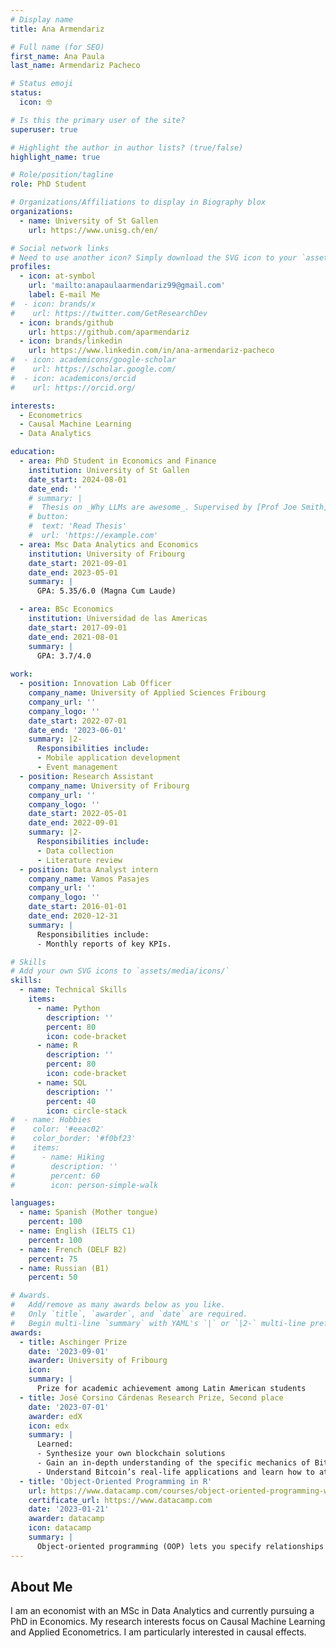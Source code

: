 ```yaml
---
# Display name
title: Ana Armendariz

# Full name (for SEO)
first_name: Ana Paula
last_name: Armendariz Pacheco

# Status emoji
status:
  icon: 🤓

# Is this the primary user of the site?
superuser: true

# Highlight the author in author lists? (true/false)
highlight_name: true

# Role/position/tagline
role: PhD Student

# Organizations/Affiliations to display in Biography blox
organizations:
  - name: University of St Gallen
    url: https://www.unisg.ch/en/

# Social network links
# Need to use another icon? Simply download the SVG icon to your `assets/media/icons/` folder.
profiles:
  - icon: at-symbol
    url: 'mailto:anapaulaarmendariz99@gmail.com'
    label: E-mail Me
#  - icon: brands/x
#    url: https://twitter.com/GetResearchDev
  - icon: brands/github
    url: https://github.com/aparmendariz
  - icon: brands/linkedin
    url: https://www.linkedin.com/in/ana-armendariz-pacheco
#  - icon: academicons/google-scholar
#    url: https://scholar.google.com/
#  - icon: academicons/orcid
#    url: https://orcid.org/

interests:
  - Econometrics
  - Causal Machine Learning
  - Data Analytics

education:
  - area: PhD Student in Economics and Finance
    institution: University of St Gallen
    date_start: 2024-08-01
    date_end: ''
    # summary: |
    #  Thesis on _Why LLMs are awesome_. Supervised by [Prof Joe Smith](https://example.com). Presented papers at 5 IEEE conferences with the contributions being published in 2 Springer journals.
    # button:
    #  text: 'Read Thesis'
    #  url: 'https://example.com'
  - area: Msc Data Analytics and Economics
    institution: University of Fribourg
    date_start: 2021-09-01
    date_end: 2023-05-01
    summary: |
      GPA: 5.35/6.0 (Magna Cum Laude)

  - area: BSc Economics
    institution: Universidad de las Americas
    date_start: 2017-09-01
    date_end: 2021-08-01
    summary: |
      GPA: 3.7/4.0
      
work:
  - position: Innovation Lab Officer
    company_name: University of Applied Sciences Fribourg
    company_url: ''
    company_logo: ''
    date_start: 2022-07-01
    date_end: '2023-06-01'
    summary: |2-
      Responsibilities include:
      - Mobile application development
      - Event management
  - position: Research Assistant
    company_name: University of Fribourg
    company_url: ''
    company_logo: ''
    date_start: 2022-05-01
    date_end: 2022-09-01
    summary: |2-
      Responsibilities include:
      - Data collection
      - Literature review
  - position: Data Analyst intern
    company_name: Vamos Pasajes
    company_url: ''
    company_logo: ''
    date_start: 2016-01-01
    date_end: 2020-12-31
    summary: |
      Responsibilities include:
      - Monthly reports of key KPIs.

# Skills
# Add your own SVG icons to `assets/media/icons/`
skills:
  - name: Technical Skills
    items:
      - name: Python
        description: ''
        percent: 80
        icon: code-bracket
      - name: R
        description: ''
        percent: 80
        icon: code-bracket
      - name: SQL
        description: ''
        percent: 40
        icon: circle-stack
#  - name: Hobbies
#    color: '#eeac02'
#    color_border: '#f0bf23'
#    items:
#      - name: Hiking
#        description: ''
#        percent: 60
#        icon: person-simple-walk

languages:
  - name: Spanish (Mother tongue)
    percent: 100
  - name: English (IELTS C1)
    percent: 100
  - name: French (DELF B2)
    percent: 75
  - name: Russian (B1)
    percent: 50

# Awards.
#   Add/remove as many awards below as you like.
#   Only `title`, `awarder`, and `date` are required.
#   Begin multi-line `summary` with YAML's `|` or `|2-` multi-line prefix and indent 2 spaces below.
awards:
  - title: Aschinger Prize
    date: '2023-09-01'
    awarder: University of Fribourg
    icon: 
    summary: |
      Prize for academic achievement among Latin American students
  - title: José Corsino Cárdenas Research Prize, Second place
    date: '2023-07-01'
    awarder: edX
    icon: edx
    summary: |
      Learned:
      - Synthesize your own blockchain solutions
      - Gain an in-depth understanding of the specific mechanics of Bitcoin
      - Understand Bitcoin’s real-life applications and learn how to attack and destroy Bitcoin, Ethereum, smart contracts and Dapps, and alternatives to Bitcoin’s Proof-of-Work consensus algorithm
  - title: 'Object-Oriented Programming in R'
    url: https://www.datacamp.com/courses/object-oriented-programming-with-s3-and-r6-in-r
    certificate_url: https://www.datacamp.com
    date: '2023-01-21'
    awarder: datacamp
    icon: datacamp
    summary: |
      Object-oriented programming (OOP) lets you specify relationships between functions and the objects that they can act on, helping you manage complexity in your code. This is an intermediate level course, providing an introduction to OOP, using the S3 and R6 systems. S3 is a great day-to-day R programming tool that simplifies some of the functions that you write. R6 is especially useful for industry-specific analyses, working with web APIs, and building GUIs.
---
```


## About Me

I am an economist with an MSc in Data Analytics and currently pursuing a PhD in Economics. My research interests focus on Causal Machine Learning and Applied Econometrics. I am particularly interested in causal effects. 

